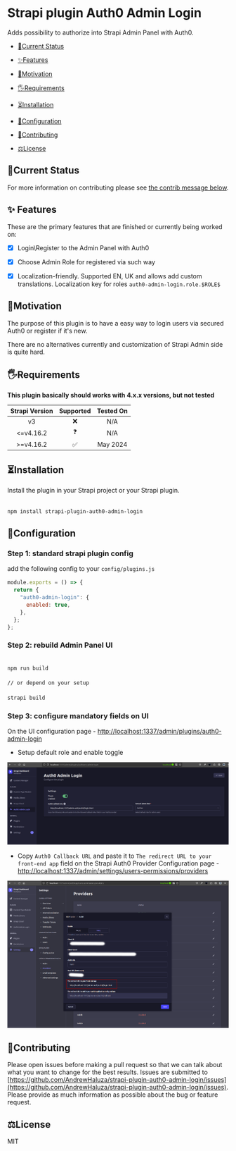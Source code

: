 # Strapi plugin Auth0 Admin Login

Adds possibility to authorize into Strapi Admin Panel with Auth0.


- [🚦Current Status](#current-status)

- [✨Features](#features)

- [🤔Motivation](#motivation)

- [🖐Requirements](#requirements)

- [⏳Installation](#installation)

- [🔧Configuration](#configuration)

- [🙋Contributing](#contributing)

- [⚖️License](#license)

## 🚦Current Status

For more information on contributing please see [the contrib message below](#contributing).

## ✨ Features

These are the primary features that are finished or currently being worked on:

- [x] Login\Register to the Admin Panel with Auth0

- [x] Choose Admin Role for registered via such way

- [x] Localization-friendly. Supported EN, UK and allows add custom translations. Localization key for roles `auth0-admin-login.role.$ROLE$`

## 🤔Motivation

The purpose of this plugin is to have a easy way to login users via secured Auth0 or register if it's new.

There are no alternatives currently and customization of Strapi Admin side is quite hard. 

## 🖐Requirements

**This plugin basically should works with 4.x.x versions, but not tested**

| Strapi Version | Supported | Tested On |
|:--------------:|:---------:|:---------:|
|       v3       |     ❌     |    N/A    |
|    <=v4.16.2   |     ❓     |    N/A    |
|    >=v4.16.2   |     ✅     |  May 2024 |


## ⏳Installation

Install the plugin in your Strapi project or your Strapi plugin.

```bash

npm install strapi-plugin-auth0-admin-login

```

## 🔧Configuration

### Step 1: standard strapi plugin config

add the following config to your `config/plugins.js`

```js
module.exports = () => {
  return {
    "auth0-admin-login": {
      enabled: true,
    },
  };
};
```

### Step 2: rebuild Admin Panel UI

```bash

npm run build

// or depend on your setup

strapi build

```

### Step 3: configure mandatory fields on UI

On the UI configuration page - [http://localhost:1337/admin/plugins/auth0-admin-login](http://localhost:1337/admin/plugins/auth0-admin-login)
- Setup default role and enable toggle


![Plugin Configuration Page](/docs/plugin-configurations.png)

- Copy `Auth0 Callback URL` and paste it to `The redirect URL to your front-end app` field on the Strapi Auth0 Provider Configuration page - [http://localhost:1337/admin/settings/users-permissions/providers](http://localhost:1337/admin/settings/users-permissions/providers)


![Strapi Auth0 Configuration Page](/docs/auth0-configuration.png)


## 🙋Contributing

Please open issues before making a pull request so that we can talk about what you want to change for the best results.
Issues are submitted to [https://github.com/AndrewHaluza/strapi-plugin-auth0-admin-login/issues](https://github.com/AndrewHaluza/strapi-plugin-auth0-admin-login/issues). Please provide as much information as possible about the bug or feature request.

## ⚖️License

MIT
